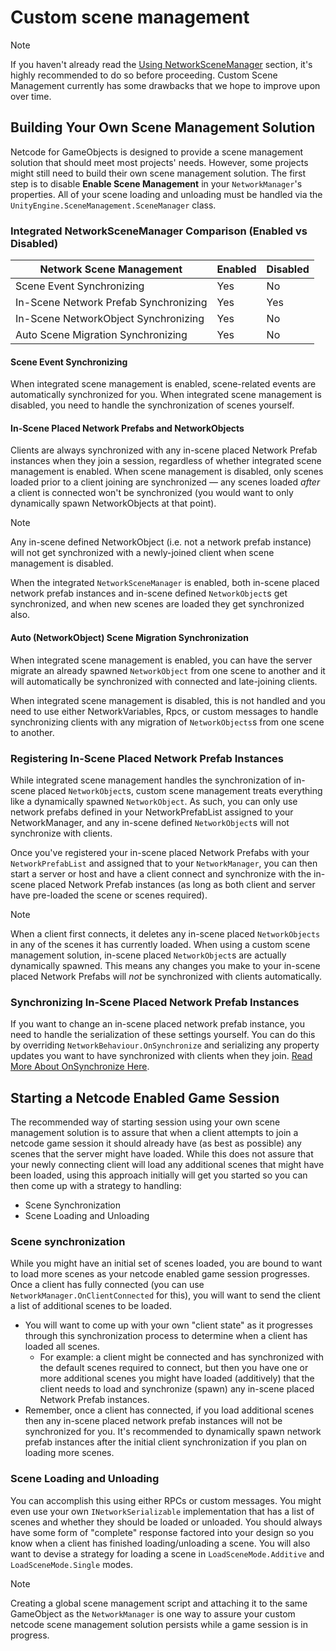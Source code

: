 # Custom scene management

> [!NOTE]
> If you haven't already read the [Using NetworkSceneManager](using-networkscenemanager.md) section, it's highly recommended to do so before proceeding. Custom Scene Management currently has some drawbacks that we hope to improve upon over time.

## Building Your Own Scene Management Solution
Netcode for GameObjects is designed to provide a scene management solution that should meet most projects' needs. However, some projects might still need to build their own scene management solution. The first step is to disable **Enable Scene Management** in your `NetworkManager`'s properties. All of your scene loading and unloading must be handled via the `UnityEngine.SceneManagement.SceneManager` class.  

### Integrated NetworkSceneManager Comparison (Enabled vs Disabled)
Network Scene Management      | Enabled  | Disabled
------------------------------|----------|----------
Scene Event Synchronizing     | Yes      | No
In-Scene Network Prefab Synchronizing | Yes      | Yes
In-Scene NetworkObject Synchronizing  | Yes      | No
Auto Scene Migration Synchronizing    | Yes      | No

#### Scene Event Synchronizing
When integrated scene management is enabled, scene-related events are automatically synchronized for you. When integrated scene management is disabled, you need to handle the synchronization of scenes yourself.

#### In-Scene Placed Network Prefabs and NetworkObjects
Clients are always synchronized with any in-scene placed Network Prefab instances when they join a session, regardless of whether integrated scene management is enabled. When scene management is disabled, only scenes loaded prior to a client joining are synchronized — any scenes loaded *after* a client is connected won't be synchronized (you would want to only dynamically spawn NetworkObjects at that point).

> [!NOTE]
> Any in-scene defined NetworkObject (i.e. not a network prefab instance) will not get synchronized with a newly-joined client when scene management is disabled.

When the integrated `NetworkSceneManager` is enabled, both in-scene placed network prefab instances and in-scene defined `NetworkObject`s get synchronized, and when new scenes are loaded they get synchronized also.

#### Auto (NetworkObject) Scene Migration Synchronization
When integrated scene management is enabled, you can have the server migrate an already spawned `NetworkObject` from one scene to another and it will automatically be synchronized with connected and late-joining clients.

When integrated scene management is disabled, this is not handled and you need to use either NetworkVariables, Rpcs, or custom messages to handle synchronizing clients with any migration of `NetworkObjects`s from one scene to another.

### Registering In-Scene Placed Network Prefab Instances
While integrated scene management handles the synchronization of in-scene placed `NetworkObject`s, custom scene management treats everything like a dynamically spawned `NetworkObject`.  As such, you can only use network prefabs defined in your NetworkPrefabList assigned to your NetworkManager, and any in-scene defined `NetworkObject`s will not synchronize with clients.

Once you've registered your in-scene placed Network Prefabs with your `NetworkPrefabList` and assigned that to your `NetworkManager`, you can then start a server or host and have a client connect and synchronize with the in-scene placed Network Prefab instances (as long as both client and server have pre-loaded the scene or scenes required).  

> [!NOTE]
> When a client first connects, it deletes any in-scene placed `NetworkObjects` in any of the scenes it has currently loaded.  When using a custom scene management solution, in-scene placed `NetworkObject`s are actually dynamically spawned. This means any changes you make to your in-scene placed Network Prefabs will *not* be synchronized with clients automatically.

### Synchronizing In-Scene Placed Network Prefab Instances
If you want to change an in-scene placed network prefab instance, you need to handle the serialization of these settings yourself. You can do this by overriding `NetworkBehaviour.OnSynchronize` and serializing any property updates you want to have synchronized with clients when they join. [Read More About OnSynchronize Here](../../basics/networkbehaviour.md#pre-spawn-synchronization).

## Starting a Netcode Enabled Game Session
The recommended way of starting session using your own scene management solution is to assure that when a client attempts to join a netcode game session it should already have (as best as possible) any scenes that the server might have loaded.  While this does not assure that your newly connecting client will load any additional scenes that might have been loaded, using this approach initially will get you started so you can then come up with a strategy to handling:
- Scene Synchronization
- Scene Loading and Unloading

### Scene synchronization
 While you might have an initial set of scenes loaded, you are bound to want to load more scenes as your netcode enabled game session progresses.  Once a client has fully connected (you can use `NetworkManager.OnClientConnected` for this), you will want to send the client a list of additional scenes to be loaded.
  - You will want to come up with your own "client state" as it progresses through this synchronization process to determine when a client has loaded all scenes.  
    - For example:  a client might be connected and has synchronized with the default scenes required to connect, but then you have one or more additional scenes you might have loaded (additively) that the client needs to load and synchronize (spawn) any in-scene placed Network Prefab instances.
  - Remember, once a client has connected, if you load additional scenes then any in-scene placed network prefab instances will not be synchronized for you. It's recommended to dynamically spawn network prefab instances after the initial client synchronization if you plan on loading more scenes.

### Scene Loading and Unloading
You can accomplish this using either RPCs or custom messages. You might even use your own `INetworkSerializable` implementation that has a list of scenes and whether they should be loaded or unloaded.  You should always have some form of "complete" response factored into your design so you know when a client has finished loading/unloading a scene. You will also want to devise a strategy for loading a scene in `LoadSceneMode.Additive` and `LoadSceneMode.Single` modes.  

> [!NOTE]
> Creating a global scene management script and attaching it to the same GameObject as the `NetworkManager` is one way to assure your custom netcode scene management solution persists while a game session is in progress.  
